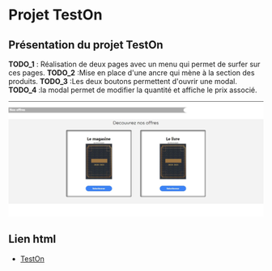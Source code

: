 # **Projet TestOn**

## Présentation du projet TestOn

**TODO_1** : Réalisation de deux pages avec un menu qui permet de surfer sur ces pages.
**TODO_2** :Mise en place d'une ancre qui mène à la section des produits.
**TODO_3** :Les deux boutons permettent d'ouvrir une modal.
**TODO_4** :la modal permet de modifier la quantité et affiche le prix associé.

![Image](./photos/Capture.jpeg)

## Lien html

* [TestOn](https://melaniemdm.github.io/testOn/home.html)
